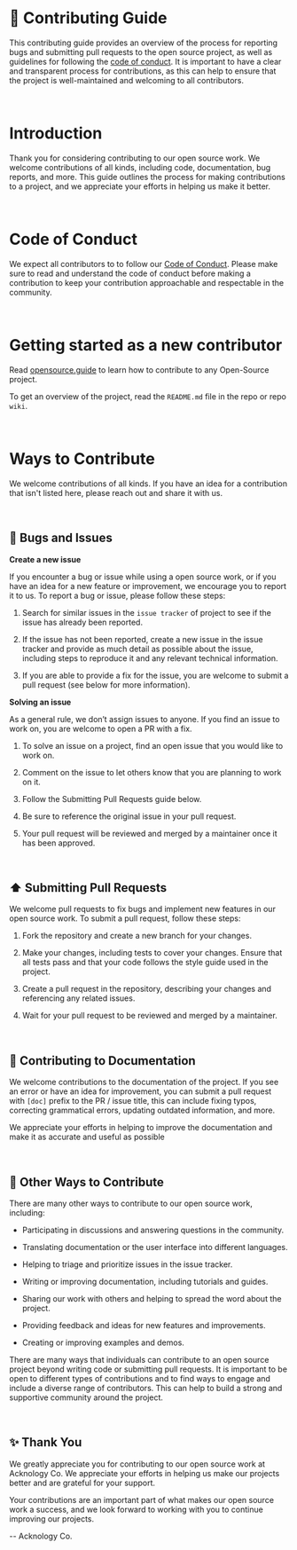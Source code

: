 # 📄 Contributing Guide 

This contributing guide provides an overview of the process for reporting bugs and submitting pull requests to the open source project, as well as guidelines for following the [code of conduct](https://github.com/AcknologyHQ/.github/blob/main/.github/CODE_OF_CONDUCT.md). It is important to have a clear and transparent process for contributions, as this can help to ensure that the project is well-maintained and welcoming to all contributors.

<br>

# Introduction

Thank you for considering contributing to our open source work. We welcome contributions of all kinds, including code, documentation, bug reports, and more. This guide outlines the process for making contributions to a project, and we appreciate your efforts in helping us make it better.

<br>

# Code of Conduct

We expect all contributors to to follow our [Code of Conduct](https://github.com/AcknologyHQ/.github/blob/main/.github/CODE_OF_CONDUCT.md). Please make sure to read and understand the code of conduct before making a contribution to keep your contribution approachable and respectable in the community.

<br>

# Getting started as a new contributor

Read  [opensource.guide](https://opensource.guide/how-to-contribute/)  to learn how to contribute to any Open-Source project.

To get an overview of the project, read the `README.md` file in the repo or repo `wiki`. 

<br>

# Ways to Contribute

We welcome contributions of all kinds. If you have an idea for a contribution that isn't listed here, please reach out and share it with us.

<br>

## 🐞 Bugs and Issues

**Create a new issue** 

If you encounter a bug or issue while using a open source work, or if you have an idea for a new feature or improvement, we encourage you to report it to us. To report a bug or issue, please follow these steps:

1. Search for similar issues in the `issue tracker` of project to see if the issue has already been reported.
   
2. If the issue has not been reported, create a new issue in the issue tracker and provide as much detail as possible about the issue, including steps to reproduce it and any relevant technical information.
   
3. If you are able to provide a fix for the issue, you are welcome to submit a pull request (see below for more information).



**Solving an issue**

As a general rule, we don’t assign issues to anyone. If you find an issue to work on, you are welcome to open a PR with a fix.

1. To solve an issue on a project, find an open issue that you would like to work on. 
   
2. Comment on the issue to let others know that you are planning to work on it.
   
1. Follow the Submitting Pull Requests guide below.

2. Be sure to reference the original issue in your pull request.
   
3. Your pull request will be reviewed and merged by a maintainer once it has been approved. 

<br>

## ⬆️ Submitting Pull Requests

We welcome pull requests to fix bugs and implement new features in our open source work. To submit a pull request, follow these steps:

1. Fork the repository and create a new branch for your changes.

2. Make your changes, including tests to cover your changes.
Ensure that all tests pass and that your code follows the style guide used in the project.

3. Create a pull request in the repository, describing your changes and referencing any related issues.

4. Wait for your pull request to be reviewed and merged by a maintainer.

<br>

## 📃 Contributing to Documentation

We welcome contributions to the documentation of the project. If you see an error or have an idea for improvement, you can submit a pull request with `[doc]` prefix to the PR / issue title, this can include fixing typos, correcting grammatical errors, updating outdated information, and more. 

We appreciate your efforts in helping to improve the documentation and make it as accurate and useful as possible

<br>

## 📣 Other Ways to Contribute

There are many other ways to contribute to our open source work, including:

* Participating in discussions and answering questions in the community.
  
* Translating documentation or the user interface into different languages.

* Helping to triage and prioritize issues in the issue tracker.

* Writing or improving documentation, including tutorials and guides.

* Sharing our work with others and helping to spread the word about the project.

* Providing feedback and ideas for new features and improvements.

* Creating or improving examples and demos.

There are many ways that individuals can contribute to an open source project beyond writing code or submitting pull requests. It is important to be open to different types of contributions and to find ways to engage and include a diverse range of contributors. This can help to build a strong and supportive community around the project.

<br>

## ✨ **Thank You**

We greatly appreciate you for contributing to our open source work at Acknology Co. We appreciate your efforts in helping us make our projects better and are grateful for your support. 

Your contributions are an important part of what makes our open source work a success, and we look forward to working with you to continue improving our projects.

-- Acknology Co.
